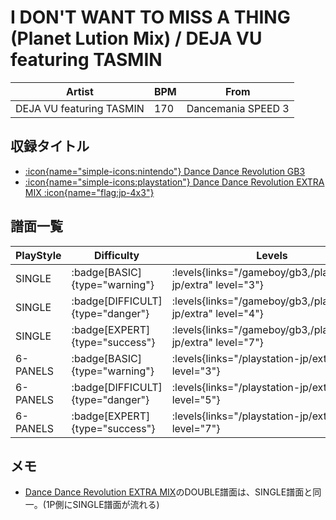 # I DON'T WANT TO MISS A THING (Planet Lution Mix) / DEJA VU featuring TASMIN

|Artist|BPM|From|
|------|---|----|
|DEJA VU featuring TASMIN|170|Dancemania SPEED 3|

## 収録タイトル

- [:icon{name="simple-icons:nintendo"} Dance Dance Revolution GB3](/gameboy/gb3)
- [:icon{name="simple-icons:playstation"} Dance Dance Revolution EXTRA MIX :icon{name="flag:jp-4x3"}](/playstation-jp/extra)

## 譜面一覧

|PlayStyle|Difficulty|Levels|Notes|Movie|
|---------|----------|------|-----|-----|
|SINGLE| :badge[BASIC]{type="warning"}| :levels{links="/gameboy/gb3,/playstation-jp/extra" level="3"}|162/0||
|SINGLE| :badge[DIFFICULT]{type="danger"}| :levels{links="/gameboy/gb3,/playstation-jp/extra" level="4"}|174/0||
|SINGLE| :badge[EXPERT]{type="success"}| :levels{links="/gameboy/gb3,/playstation-jp/extra" level="7"}|277/0||
|6-PANELS| :badge[BASIC]{type="warning"}| :levels{links="/playstation-jp/extra" level="3"}|162/0||
|6-PANELS| :badge[DIFFICULT]{type="danger"}| :levels{links="/playstation-jp/extra" level="5"}|174/0||
|6-PANELS| :badge[EXPERT]{type="success"}| :levels{links="/playstation-jp/extra" level="7"}|277/0||

## メモ

- [Dance Dance Revolution EXTRA MIX](/playstation-jp/extra)のDOUBLE譜面は、SINGLE譜面と同一。(1P側にSINGLE譜面が流れる)
